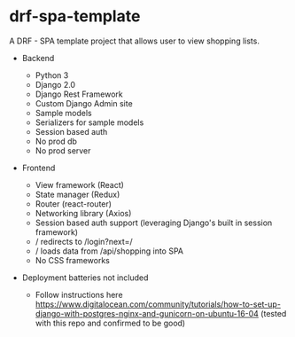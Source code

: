 # drf-spa-template
A DRF - SPA template project that allows user to view shopping lists.

* Backend
  * Python 3
  * Django 2.0
  * Django Rest Framework
  * Custom Django Admin site
  * Sample models
  * Serializers for sample models
  * Session based auth
  * No prod db
  * No prod server
    
* Frontend
  * View framework (React)
  * State manager (Redux)
  * Router (react-router)
  * Networking library (Axios)
  * Session based auth support (leveraging Django's built in session framework)
  * / redirects to /login?next=/
  * / loads data from /api/shopping into SPA
  * No CSS frameworks

* Deployment batteries not included
  * Follow instructions here https://www.digitalocean.com/community/tutorials/how-to-set-up-django-with-postgres-nginx-and-gunicorn-on-ubuntu-16-04 (tested with this repo and confirmed to be good)
